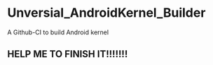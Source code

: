 # Unversial_AndroidKernel_Builder
A Github-CI to build Android kernel

## HELP ME TO FINISH IT!!!!!!! ##
